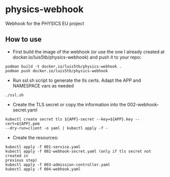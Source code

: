 # physics-webhook
Webhook for the PHYSICS EU project

## How to use

* First build the image of the webhook (or use the one I already created at
  docker.io/luis5tb/physics-webhook) and push it to your repo:

```
podman build -t docker.io/luis5tb/physics-webhook .
podman push docker.io/luis5tb/physics-webhook
```

* Run ssl.sh script to generate the tls certs. Adapt the APP and NAMESPACE vars
  as needed

```
./ssl.sh
```

* Create the TLS secret or copy the information into the 002-webhook-secret.yaml
```
kubectl create secret tls ${APP}-secret --key=${APP}.key --cert=${APP}.pem
--dry-run=client -o yaml | kubectl apply -f -
```

* Create the resources:

```
kubectl apply -f 001-service.yaml
kubectl apply -f 002-webhook-secret.yaml (only if tls secret not created in
previous step)
kubectl apply -f 003-admission-controller.yaml
kubectl apply -f 004-webhook.yaml
```
